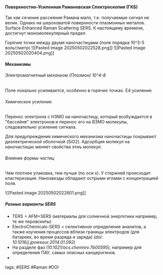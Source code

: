 #### Поверхностно-Усиленная Рамановская Спектроскопия (ГКБ)

Так как сечение рассеяние Рамана мало, т.е. получаемые сигнал не велик. Однако на шероховатой поверхности плазмонных металов. Surface Enhanced Raman Scattering SERS. К настоящему времени, достигнут мономолекулярный предел.

Горячие точки между двумя наночастицами (поле порядка 10^3-5 вольт/метр)
![[Pasted image 20250502022528.png]]
![[Pasted image 20250502020404.png]]
#### Механизмы
###### Электромагнитный механизм (Плазмон) 10^4-8
Поле локально усиливается, особенно в горячих точках. Е4 усиление
###### Химическое усиление
Перенос электрона с НЗМО на наночастицу, который возбуждается в "бассейне" электронов и перенос его на ВЗМО молекулы, следовательно усиление сигнала.

Для предупреждения химического механизма наночастицы покрывают диэлектрической оболочкой (SiO2). Адсорбция молекул на наночастицах меняет свойства этиъ молекул.

###### Влияние формы частиц
Чем плотнее упаковка, тем лучше (по оси х).
У стержней происходит кластеризация.
Нанозвезды обладают острыми иглами с концентрацией поля.

![[Pasted image 20250502022601.png]]

##### Разные варианты SERS

- TERS = AFM+SERS (материалы для солнечной энергетики например, те же перовскиты)
- ElectroChemicals-SERS = селективное определение аналитов, а также изучения процессов вблизи границы электродов (для батареек, во время разряда и заряда) *(doi: 10.1016/j.jpowsour.2014.01.092)*
- На разделе фаз *(10.1021/acs.chemrev.7b00595)*, например для определения ПАУ, самых опасных канцерогенов.
- 
tags: #SERS #Raman #DOI